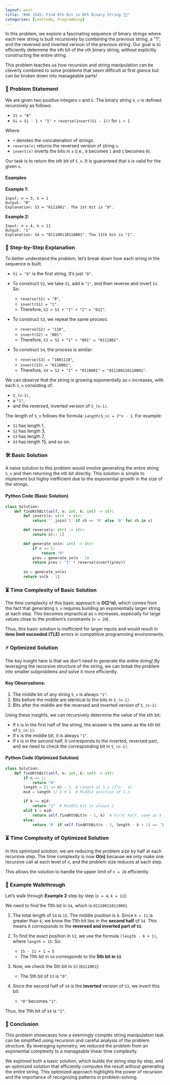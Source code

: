 ```yaml
---
layout: post
title: "#46 1545. Find Kth Bit in Nth Binary String 🧠🚀"
categories: [LeetCode, Programming]
---
```


In this problem, we explore a fascinating sequence of binary strings where each new string is built recursively by combining the previous string, a "1", and the reversed and inverted version of the previous string. Our goal is to efficiently determine the `k`th bit of the `n`th binary string, without explicitly constructing the entire string.

This problem teaches us how recursion and string manipulation can be cleverly combined to solve problems that seem difficult at first glance but can be broken down into manageable parts!

### 📜 Problem Statement
We are given two positive integers `n` and `k`. The binary string `S_n` is defined recursively as follows:

- `S1 = "0"`
- `Si = Si - 1 + "1" + reverse(invert(Si - 1))` for `i > 1`

Where:
- `+` denotes the concatenation of strings.
- `reverse(x)` returns the reversed version of string `x`.
- `invert(x)` inverts the bits in `x` (i.e., `0` becomes `1` and `1` becomes `0`).

Our task is to return the `k`th bit of `S_n`. It is guaranteed that `k` is valid for the given `n`.

#### Examples

**Example 1:**
```
Input: n = 3, k = 1
Output: "0"
Explanation: S3 = "0111001". The 1st bit is "0".
```

**Example 2:**
```
Input: n = 4, k = 11
Output: "1"
Explanation: S4 = "011100110110001". The 11th bit is "1".
```

### 🚶 Step-by-Step Explanation

To better understand the problem, let’s break down how each string in the sequence is built. 

- `S1 = "0"` is the first string. It’s just `"0"`.
  
- To construct `S2`, we take `S1`, add a `"1"`, and then reverse and invert `S1`. So:
  - `reverse(S1) = "0"`, 
  - `invert(S1) = "1"`.
  - Therefore, `S2 = S1 + "1" + "1" = "011"`.

- To construct `S3`, we repeat the same process:
  - `reverse(S2) = "110"`, 
  - `invert(S2) = "001"`.
  - Therefore, `S3 = S2 + "1" + "001" = "0111001"`.

- To construct `S4`, the process is similar:
  - `reverse(S3) = "1001110"`,
  - `invert(S3) = "0110001"`,
  - Therefore, `S4 = S3 + "1" + "0110001" = "011100110110001"`.

We can observe that the string is growing exponentially as `n` increases, with each `S_n` consisting of:
- `S_(n-1)`,
- a `"1"`,
- and the reversed, inverted version of `S_(n-1)`.

The length of `S_n` follows the formula: `Length(S_n) = 2^n - 1`. For example:
- `S1` has length 1,
- `S2` has length 3,
- `S3` has length 7,
- `S4` has length 15,
and so on.

### 🛠️ Basic Solution

A naive solution to this problem would involve generating the entire string `S_n` and then returning the `k`th bit directly. This solution is simple to implement but highly inefficient due to the exponential growth in the size of the strings.

#### Python Code (Basic Solution)

```python
class Solution:
    def findKthBit(self, n: int, k: int) -> str:
        def invert(s: str) -> str:
            return ''.join('1' if ch == '0' else '0' for ch in s)

        def reverse(s: str) -> str:
            return s[::-1]

        def generate_sn(n: int) -> str:
            if n == 1:
                return "0"
            prev = generate_sn(n - 1)
            return prev + "1" + reverse(invert(prev))
        
        sn = generate_sn(n)
        return sn[k - 1]
```

### ⏳ Time Complexity of Basic Solution

The time complexity of this basic approach is **O(2^n)**, which comes from the fact that generating `S_n` requires building an exponentially larger string at each step. This becomes impractical as `n` increases, especially for large values close to the problem’s constraints (`n = 20`).

Thus, this basic solution is inefficient for larger inputs and would result in **time limit exceeded (TLE)** errors in competitive programming environments.

### ⚡ Optimized Solution

The key insight here is that we don’t need to generate the entire string! By leveraging the recursive structure of the string, we can break the problem into smaller subproblems and solve it more efficiently.

#### Key Observations:
1. The middle bit of any string `S_n` is always `"1"`.
2. Bits before the middle are identical to the bits in `S_(n-1)`.
3. Bits after the middle are the reversed and inverted version of `S_(n-1)`.

Using these insights, we can recursively determine the value of the `k`th bit:
- If `k` is in the first half of the string, the answer is the same as the `k`th bit of `S_(n-1)`.
- If `k` is the middle bit, it is always `"1"`.
- If `k` is in the second half, it corresponds to the inverted, reversed part, and we need to check the corresponding bit in `S_(n-1)`.

#### Python Code (Optimized Solution)

```python
class Solution:
    def findKthBit(self, n: int, k: int) -> str:
        if n == 1:
            return "0"
        length = (1 << n) - 1  # Length of S_n (2^n - 1)
        mid = length // 2 + 1  # Middle position of S_n

        if k == mid:
            return "1"  # Middle bit is always 1
        elif k < mid:
            return self.findKthBit(n - 1, k)  # First half, same as S_(n-1)
        else:
            return '0' if self.findKthBit(n - 1, length - k + 1) == '1' else '1'
```

### ⏳ Time Complexity of Optimized Solution

In this optimized solution, we are reducing the problem size by half at each recursive step. The time complexity is now **O(n)** because we only make one recursive call at each level of `n`, and the problem size reduces at each step.

This allows the solution to handle the upper limit of `n = 20` efficiently.

### 🧮 Example Walkthrough

Let’s walk through **Example 2** step by step (`n = 4`, `k = 11`):

We need to find the 11th bit in `S4`, which is `011100110110001`.

1. The total length of `S4` is `15`. The middle position is `8`. Since `k = 11` is greater than `8`, we know the 11th bit lies in the **second half** of `S4`. This means it corresponds to the **reversed and inverted part of `S3`**.

2. To find the exact position in `S3`, we use the formula `(length - k + 1)`, where `length = 15`. So:
   - `15 - 11 + 1 = 5`
   - The 11th bit in `S4` corresponds to the **5th bit in `S3`**.

3. Now, we check the 5th bit in `S3` (`0111001`):
   - The 5th bit of `S3` is `"0"`. 

4. Since the second half of `S4` is the **inverted** version of `S3`, we invert this bit:
   - `"0"` becomes `"1"`.

Thus, the 11th bit of `S4` is `"1"`.

### 🏁 Conclusion

This problem showcases how a seemingly complex string manipulation task can be simplified using recursion and careful analysis of the problem structure. By leveraging symmetry, we reduced the problem from an exponential complexity to a manageable linear time complexity.

We explored both a basic solution, which builds the string step by step, and an optimized solution that efficiently computes the result without generating the entire string. This optimized approach highlights the power of recursion and the importance of recognizing patterns in problem-solving.
